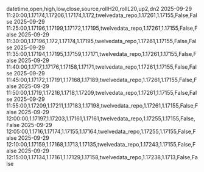 datetime,open,high,low,close,source,rollH20,rollL20,up2,dn2
2025-09-29 11:20:00,1.17174,1.17206,1.17174,1.172,twelvedata_repo,1.17261,1.17155,False,False
2025-09-29 11:25:00,1.17196,1.17199,1.17172,1.17195,twelvedata_repo,1.17261,1.17155,False,False
2025-09-29 11:30:00,1.17196,1.172,1.17174,1.17195,twelvedata_repo,1.17261,1.17155,False,False
2025-09-29 11:35:00,1.17194,1.17195,1.17159,1.17171,twelvedata_repo,1.17261,1.17155,False,False
2025-09-29 11:40:00,1.1717,1.17176,1.17158,1.17171,twelvedata_repo,1.17261,1.17155,False,False
2025-09-29 11:45:00,1.17172,1.17191,1.17168,1.17189,twelvedata_repo,1.17261,1.17155,False,False
2025-09-29 11:50:00,1.1719,1.17216,1.1718,1.17209,twelvedata_repo,1.17261,1.17155,False,False
2025-09-29 11:55:00,1.17209,1.17211,1.17183,1.17198,twelvedata_repo,1.17261,1.17155,False,False
2025-09-29 12:00:00,1.17197,1.17203,1.17161,1.17161,twelvedata_repo,1.17255,1.17155,False,False
2025-09-29 12:05:00,1.1716,1.17174,1.17155,1.17164,twelvedata_repo,1.17255,1.17155,False,False
2025-09-29 12:10:00,1.17159,1.17168,1.1713,1.17135,twelvedata_repo,1.17243,1.17155,False,False
2025-09-29 12:15:00,1.17134,1.17161,1.17129,1.17158,twelvedata_repo,1.17238,1.1713,False,False

